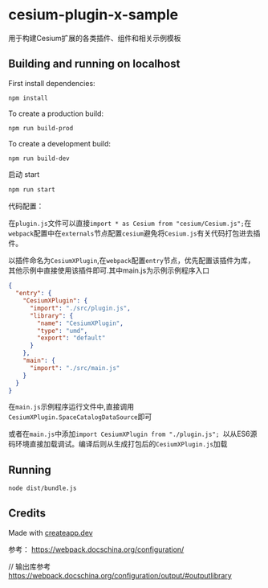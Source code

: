 # cesium-plugin-x-sample

用于构建Cesium扩展的各类插件、组件和相关示例模板

## Building and running on localhost

First install dependencies:

```sh
npm install
```

To create a production build:

```sh
npm run build-prod
```

To create a development build:

```sh
npm run build-dev
```

 启动 start

```sh
npm run start
```



代码配置：

在`plugin.js`文件可以直接`import * as Cesium from "cesium/Cesium.js";`在`webpack`配置中在`externals`节点配置`cesium`避免将`Cesium.js`有关代码打包进去插件。

以插件命名为`CesiumXPlugin`,在`webpack`配置`entry`节点，优先配置该插件为库，其他示例中直接使用该插件即可.其中main.js为示例示例程序入口

```json
{
  "entry": {
    "CesiumXPlugin": {
      "import": "./src/plugin.js",
      "library": {
        "name": "CesiumXPlugin",
        "type": "umd",
        "export": "default"
      }
    },
    "main": {
      "import": "./src/main.js"
    }
  }
}
```

在`main.js`示例程序运行文件中,直接调用`CesiumXPlugin.SpaceCatalogDataSource`即可

或者在`main.js`中添加`import CesiumXPlugin from "./plugin.js"; `以从ES6源码环境直接加载调试。编译后则从生成打包后的`CesiumXPlugin.js`加载

## Running

```sh
node dist/bundle.js
```

## Credits

Made with [createapp.dev](https://createapp.dev/)

参考： https://webpack.docschina.org/configuration/

// 输出库参考 https://webpack.docschina.org/configuration/output/#outputlibrary